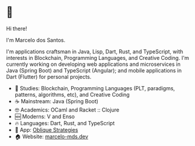 # 👋

Hi there!

I'm Marcelo dos Santos.

I'm applications craftsman in Java, Lisp, Dart, Rust, and TypeScript, with interests in Blockchain, Programming Languages, and Creative Coding. I'm currently working on developing web applications and microservices in Java (Spring Boot) and TypeScript (Angular); and mobile applications in Dart (Flutter) for personal projects.

- 📘 Studies: Blockchain, Programming Languages (PLT, paradigms, patterns, algorithms, etc), and Creative Coding
- ☕ Mainstream: Java (Spring Boot)
- 🤓 Academics: OCaml and Racket :: Clojure
- 🆕 Moderns: V and Enso
- 🔥 Languages: Dart, Rust, and TypeScript
- 📲 App: [Oblique Strategies](https://play.google.com/store/apps/details?id=com.github.mdssjc.oblique_strategies 'Oblique Strategies')
- 🏠 Website: [marcelo-mds.dev](https://marcelo-mds.dev/ 'marcelo-mds.dev')
